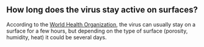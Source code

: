 ## How long does the virus stay active on surfaces?

According to the [World Health Organization](https://www.who.int/news-room/q-a-detail/q-a-coronaviruses#), the virus can usually stay on a surface for a few hours, but depending on the type of surface (porosity, humidity, heat) it could be several days.
